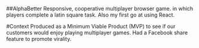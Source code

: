 ##AlphaBetter
Responsive, cooperative multiplayer browser game. in which players complete a latin square task. Also my first go at using React.

#Context
Produced as a Minimum Viable Product (MVP) to see if our customers would enjoy playing multiplayer games. Had a Facebook share feature to promote virality.

